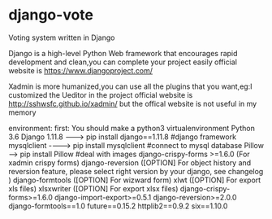 # django-vote
Voting system written in Django

Django is a high-level Python Web framework that encourages rapid development and clean,you can complete your project easily
 official website is https://www.djangoproject.com/
 
Xadmin is more humanized,you can use all the plugins that you want,eg:I customized the Ueditor in the project 
 official website is http://sshwsfc.github.io/xadmin/    but the offical website is not useful in my memory
 
environment:
  first:  You should make a python3 virtualenvironment
  Python 3.6
  Django 1.11.8 ---> pip install django==1.11.8  #django framework
  mysqlclient  ----> pip install mysqlclient  #connect to mysql database
  Pillow  --> pip install Pillow   #deal with images
  django-crispy-forms >=1.6.0 (For xadmin crispy forms)
  django-reversion ([OPTION] For object history and reversion feature, please select right version by your django, see changelog )
  django-formtools ([OPTION] For wizward form)
  xlwt ([OPTION] For export xls files)
  xlsxwriter ([OPTION] For export xlsx files)
  django-crispy-forms>=1.6.0
  django-import-export>=0.5.1
  django-reversion>=2.0.0
  django-formtools==1.0
  future==0.15.2
  httplib2==0.9.2
  six==1.10.0 


